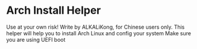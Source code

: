 # Arch Install Helper
Use at your own risk!
Write by ALKALiKong, for Chinese users only.
This helper will help you to install Arch Linux and config your system
Make sure you are using UEFI boot
